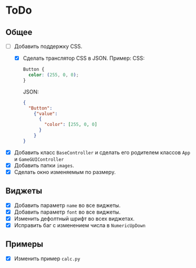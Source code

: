 # ToDo

## Общее

 + [ ] Добавить поддержку CSS.
   + [X] Сделать транслятор CSS в JSON. Пример:
     CSS:
     ```css
     Button {
       color: (255, 0, 0);
     }
     ```

     JSON:

     ```json
     {
       "Button":
         {"value":
           {
             "color": [255, 0, 0]
           }
         }
     }
     ```

 + [X] Добавить класс `BaseController` и сделать его родителем классов `App` и `GameGUIController`
 + [X] Добавить папки `images`.
 + [X] Сделать окно изменяемым по размеру.

## Виджеты

 + [X] Добавить параметр `name` во все виджеты.
 + [X] Добавить параметр `font` во все виджеты.
 + [X] Изменить дефолтный шрифт во всех виджетах.
 + [X] Исправить баг с изменением числа в `NumericUpDown`

## Примеры
 + [X] Изменить пример `calc.py`
